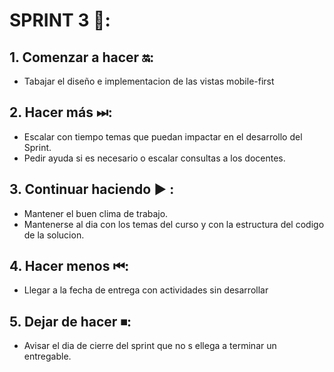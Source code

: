 # SPRINT 3 🚀:

## 1. Comenzar a hacer 🔛:

- Tabajar el diseño e implementacion de las vistas mobile-first

## 2. Hacer más ⏭:

- Escalar con tiempo temas que puedan impactar en el desarrollo del Sprint.
- Pedir ayuda si es necesario o escalar consultas a los docentes.

## 3. Continuar haciendo ▶ :

- Mantener el buen clima de trabajo.
- Mantenerse al dia con los temas del curso y con la estructura del codigo de la solucion.

## 4. Hacer menos ⏮:

- Llegar a la fecha de entrega con actividades sin desarrollar

## 5. Dejar de hacer ⏹:

- Avisar el dia de cierre del sprint que no s ellega a terminar un entregable.
